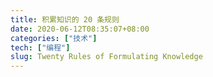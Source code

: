 ```yaml
---
title: 积累知识的 20 条规则
date: 2020-06-12T08:35:07+08:00
categories: ["技术"]
tech: ["编程"]
slug: Twenty Rules of Formulating Knowledge
---
```


